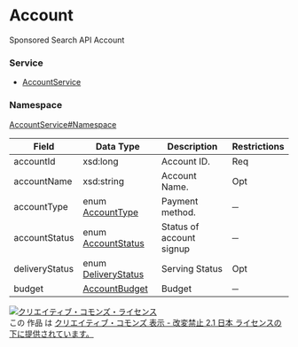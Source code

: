 # Account
Sponsored Search API Account
### Service
+ [AccountService](../../services/AccountService.md)

### Namespace
[AccountService#Namespace](../../services/AccountService.md#namespace)

| Field | Data Type | Description | Restrictions |
|---|---|---|---|
| accountId| xsd:long| Account ID.| Req |
| accountName| xsd:string| Account Name.| Opt |
| accountType| enum <a href="AccountType.md">AccountType</a>| Payment method.| ─ |
| accountStatus| enum <a href="AccountStatus.md">AccountStatus</a>| Status of account signup| ─ |
| deliveryStatus| enum <a href="DeliveryStatus.md">DeliveryStatus</a>| Serving Status| Opt |
| budget| <a href="AccountBudget.md">AccountBudget</a>| Budget| ─ |

<a rel="license" href="http://creativecommons.org/licenses/by-nd/2.1/jp/"><img alt="クリエイティブ・コモンズ・ライセンス" style="border-width:0" src="https://i.creativecommons.org/l/by-nd/2.1/jp/88x31.png" /></a><br />この 作品 は <a rel="license" href="http://creativecommons.org/licenses/by-nd/2.1/jp/">クリエイティブ・コモンズ 表示 - 改変禁止 2.1 日本 ライセンスの下に提供されています。</a>
